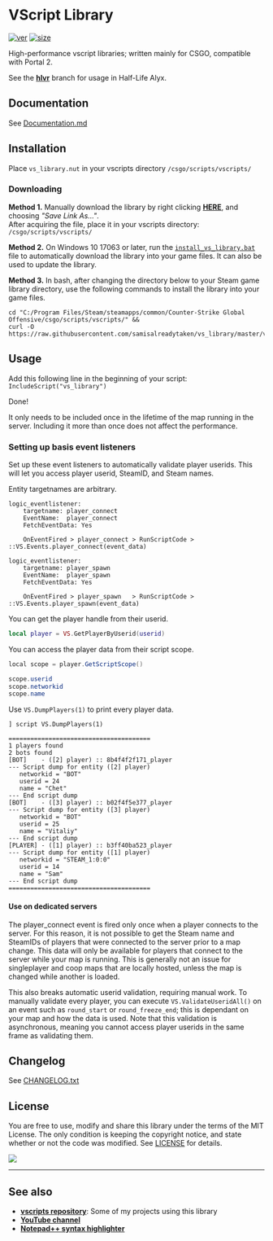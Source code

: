 # VScript Library
[![ver][]](CHANGELOG.txt) [![size][]](/../../raw/master/vs_library.nut)

High-performance vscript libraries; written mainly for CSGO, compatible with Portal 2.

See the [**hlvr**](https://github.com/samisalreadytaken/vs_library/tree/hlvr) branch for usage in Half-Life Alyx.

[ver]: https://img.shields.io/badge/vs__library-v2.39.10-informational
[size]: https://img.shields.io/github/size/samisalreadytaken/vs_library/vs_library.nut

## Documentation
See [Documentation.md](Documentation.md)

## Installation
Place `vs_library.nut` in your vscripts directory `/csgo/scripts/vscripts/`

### Downloading
**Method 1.**
Manually download the library by right clicking [**HERE**](https://raw.githubusercontent.com/samisalreadytaken/vs_library/master/vs_library.nut), and choosing _"Save Link As..."_.  
After acquiring the file, place it in your vscripts directory: `/csgo/scripts/vscripts/`

**Method 2.**
On Windows 10 17063 or later, run the [`install_vs_library.bat`](https://raw.githubusercontent.com/samisalreadytaken/vs_library/master/install_vs_library.bat) file to automatically download the library into your game files. It can also be used to update the library.

**Method 3.**
In bash, after changing the directory below to your Steam game library directory, use the following commands to install the library into your game files.
```
cd "C:/Program Files/Steam/steamapps/common/Counter-Strike Global Offensive/csgo/scripts/vscripts/" && 
curl -O https://raw.githubusercontent.com/samisalreadytaken/vs_library/master/vs_library.nut
```

## Usage
Add this following line in the beginning of your script: `IncludeScript("vs_library")`

Done!

It only needs to be included once in the lifetime of the map running in the server. Including it more than once does not affect the performance. 

### Setting up basis event listeners
Set up these event listeners to automatically validate player userids. This will let you access player userid, SteamID, and Steam names.

Entity targetnames are arbitrary.
```
logic_eventlistener:
	targetname: player_connect
	EventName:  player_connect
	FetchEventData: Yes

	OnEventFired > player_connect > RunScriptCode > ::VS.Events.player_connect(event_data)

logic_eventlistener:
	targetname: player_spawn
	EventName:  player_spawn
	FetchEventData: Yes

	OnEventFired > player_spawn   > RunScriptCode > ::VS.Events.player_spawn(event_data)
```

You can get the player handle from their userid.
```lua
local player = VS.GetPlayerByUserid(userid)
```

You can access the player data from their script scope.
```cs
local scope = player.GetScriptScope()

scope.userid
scope.networkid
scope.name
```

Use `VS.DumpPlayers(1)` to print every player data.
```
] script VS.DumpPlayers(1)

=======================================
1 players found
2 bots found
[BOT]    - ([2] player) :: 8b4f4f2f171_player
--- Script dump for entity ([2] player)
   networkid = "BOT"
   userid = 24
   name = "Chet"
--- End script dump
[BOT]    - ([3] player) :: b02f4f5e377_player
--- Script dump for entity ([3] player)
   networkid = "BOT"
   userid = 25
   name = "Vitaliy"
--- End script dump
[PLAYER] - ([1] player) :: b3ff40ba523_player
--- Script dump for entity ([1] player)
   networkid = "STEAM_1:0:0"
   userid = 14
   name = "Sam"
--- End script dump
=======================================
```

#### Use on dedicated servers

The player_connect event is fired only once when a player connects to the server. For this reason, it is not possible to get the Steam name and SteamIDs of players that were connected to the server prior to a map change. This data will only be available for players that connect to the server while your map is running. This is generally not an issue for singleplayer and coop maps that are locally hosted, unless the map is changed while another is loaded.

This also breaks automatic userid validation, requiring manual work. To manually validate every player, you can execute `VS.ValidateUseridAll()` on an event such as `round_start` or `round_freeze_end`; this is dependant on your map and how the data is used. Note that this validation is asynchronous, meaning you cannot access player userids in the same frame as validating them.

## Changelog
See [CHANGELOG.txt](CHANGELOG.txt)

## License
You are free to use, modify and share this library under the terms of the MIT License. The only condition is keeping the copyright notice, and state whether or not the code was modified. See [LICENSE](LICENSE) for details.

[![](http://hits.dwyl.com/samisalreadytaken/vs_library.svg)](https://hits.dwyl.com/samisalreadytaken/vs_library)

________________________________

## See also
* [**vscripts repository**][vscripts]: Some of my projects using this library
* [**YouTube channel**][youtube]
* [**Notepad++ syntax highlighter**][npp]

[vscripts]: https://github.com/samisalreadytaken/vscripts
[youtube]: https://www.youtube.com/channel/UCHOaOBOuH02ZW44SG201d-g
[npp]: https://gist.github.com/samisalreadytaken/5bcf322332074f31545ccb6651b88f2d
